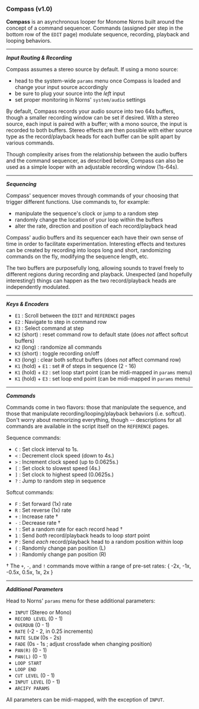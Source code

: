 ### Compass (v1.0)

__Compass__ is an asynchronous looper for Monome Norns built around the concept of a command sequencer. Commands (assigned per step in the bottom row of the `EDIT` page) modulate sequence, recording, playback and looping behaviors. 

-----

__*Input Routing & Recording*__

Compass assumes a stereo source by default. If using a mono source:

- head to the system-wide `params` menu once Compass is loaded and change your input source accordingly
- be sure to plug your source into the _left_ input
- set proper monitoring in Norns' `system/audio` settings

By default, Compass records your audio source into two 64s buffers, though a smaller recording window can be set if desired. With a stereo source, each input is paired with a buffer; with a mono source, the input is recorded to both buffers. Stereo effects are then possible with either source type as the record/playback heads for each buffer can be split apart by various commands.

Though complexity arises from the relationship between the audio buffers and the command sequencer, as described below, Compass can also be used as a simple looper with an adjustable recording window (1s-64s).

-----

__*Sequencing*__

Compass' sequencer moves through commands of your choosing that trigger different functions. Use commands to, for example:

* manipulate the sequence's clock or jump to a random step
* randomly change the location of your loop within the buffers
* alter the rate, direction and position of each record/playback head

Compass' audio buffers and its sequencer each have their own sense of time in order to facilitate experimentation. Interesting effects and textures can be created by recording into loops long and short, randomizing commands on the fly, modifying the sequence length, etc.

The two buffers are purposefully long, allowing sounds to travel freely to different regions during recording and playback. Unexpected (and hopefully interesting!) things can happen as the two record/playback heads are independently modulated. 

-----

__*Keys & Encoders*__

- `E1` : Scroll between the `EDIT` and `REFERENCE` pages
- `E2` : Navigate to step in command row
- `E3` : Select command at step
- `K2` (short) : reset command row to default state (does *not* affect softcut buffers)
- `K2` (long) : randomize all commands
- `K3` (short) : toggle recording on/off
- `K3` (long) : clear both softcut buffers (does *not* affect command row)
- `K1` (hold) + `E1` : set # of steps in sequence (2 - 16)
- `K1` (hold) + `E2` : set loop start point (can be midi-mapped in `params` menu)
- `K1` (hold) + `E3` : set loop end point (can be midi-mapped in `params` menu)

-----

__*Commands*__

Commands come in two flavors: those that manipulate the sequence, and those that manipulate recording/looping/playback behaviors (i.e. softcut). Don't worry about memorizing everything, though -- descriptions for all commands are available in the script itself on the `REFERENCE` pages. 

Sequence commands:

- `C` : Set clock interval to 1s. 
- `<` : Decrement clock speed (down to 4s.)
- `>` : Increment clock speed (up to 0.0625s.)
- `[` : Set clock to slowest speed (4s.)
- `]` : Set clock to highest speed (0.0625s.)
- `?` : Jump to random step in sequence

Softcut commands: 

- `F` : Set forward (1x) rate 
- `R` : Set reverse (1x) rate 
- `+` : Increase rate † 
- `-` : Decrease rate † 
- `!` : Set a random rate for each record head † 
- `1` : Send _both_ record/playback heads to loop _start_ point
- `P` : Send _each_ record/playback head to a random position within loop
- `(` : Randomly change pan position (L)
- `)` : Randomly change pan position (R)

† The `+`, `-`, and `!` commands move within a range of pre-set rates: { -2x, -1x, -0.5x, 0.5x, 1x, 2x }

-----

__*Additional Parameters*__

Head to Norns' `params` menu for these additional parameters: 

- `INPUT` (Stereo or Mono)
- `RECORD LEVEL` (0 - 1)
- `OVERDUB` (0 - 1)
- `RATE` (-2 - 2, in 0.25 increments)
- `RATE SLEW` (0s - 2s)
- `FADE` (0s - 1s ; adjust crossfade when changing position)
- `PAN(R)` (0 - 1)
- `PAN(L)` (0 - 1)
- `LOOP START`
- `LOOP END`
- `CUT LEVEL` (0 - 1)
- `INPUT LEVEL` (0 - 1)
- `ARCIFY PARAMS`

All parameters can be midi-mapped, with the exception of `INPUT`. 
